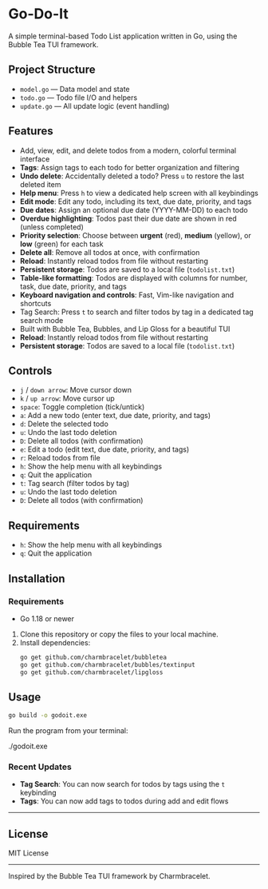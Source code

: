 
# Go-Do-It

A simple terminal-based Todo List application written in Go, using the Bubble Tea TUI framework.

## Project Structure

* `model.go` — Data model and state
* `todo.go` — Todo file I/O and helpers
* `update.go` — All update logic (event handling)

## Features

* Add, view, edit, and delete todos from a modern, colorful terminal interface
* **Tags**: Assign tags to each todo for better organization and filtering
* **Undo delete**: Accidentally deleted a todo? Press `u` to restore the last deleted item
* **Help menu**: Press `h` to view a dedicated help screen with all keybindings
* **Edit mode**: Edit any todo, including its text, due date, priority, and tags
* **Due dates**: Assign an optional due date (YYYY-MM-DD) to each todo
* **Overdue highlighting**: Todos past their due date are shown in red (unless completed)
* **Priority selection**: Choose between **urgent** (red), **medium** (yellow), or **low** (green) for each task
* **Delete all**: Remove all todos at once, with confirmation
* **Reload**: Instantly reload todos from file without restarting
* **Persistent storage**: Todos are saved to a local file (`todolist.txt`)
* **Table-like formatting**: Todos are displayed with columns for number, task, due date, priority, and tags
* **Keyboard navigation and controls**: Fast, Vim-like navigation and shortcuts
* Tag Search: Press `t` to search and filter todos by tag in a dedicated tag search mode
* Built with Bubble Tea, Bubbles, and Lip Gloss for a beautiful TUI
* **Reload**: Instantly reload todos from file without restarting
* **Persistent storage**: Todos are saved to a local file (`todolist.txt`)

## Controls

* `j` / `down arrow`: Move cursor down
* `k` / `up arrow`: Move cursor up
* `space`: Toggle completion (tick/untick)
* `a`: Add a new todo (enter text, due date, priority, and tags)
* `d`: Delete the selected todo
* `u`: Undo the last todo deletion
* `D`: Delete all todos (with confirmation)
* `e`: Edit a todo (edit text, due date, priority, and tags)
* `r`: Reload todos from file
* `h`: Show the help menu with all keybindings
* `q`: Quit the application
* `t`: Tag search (filter todos by tag)
* `u`: Undo the last todo deletion
* `D`: Delete all todos (with confirmation)

## Requirements

* `h`: Show the help menu with all keybindings
* `q`: Quit the application

## Installation

### Requirements

* Go 1.18 or newer

1. Clone this repository or copy the files to your local machine.
2. Install dependencies:
   ```sh
   go get github.com/charmbracelet/bubbletea
   go get github.com/charmbracelet/bubbles/textinput
   go get github.com/charmbracelet/lipgloss
   ```

## Usage


```sh
go build -o godoit.exe
```

Run the program from your terminal:

./godoit.exe

### Recent Updates

* **Tag Search**: You can now search for todos by tags using the `t` keybinding
* **Tags**: You can now add tags to todos during add and edit flows

---

## License

MIT License

---

Inspired by the Bubble Tea TUI framework by Charmbracelet.

